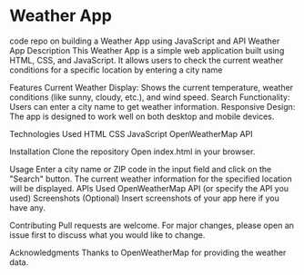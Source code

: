 # Weather App
code repo on building a Weather App using JavaScript and API
Weather App
Description
This Weather App is a simple web application built using HTML, CSS, and JavaScript. It allows users to check the current weather conditions for a specific location by entering a city name 

Features
Current Weather Display: Shows the current temperature, weather conditions (like sunny, cloudy, etc.), and wind speed.
Search Functionality: Users can enter a city name  to get weather information.
Responsive Design: The app is designed to work well on both desktop and mobile devices.

Technologies Used
HTML
CSS
JavaScript
OpenWeatherMap API

Installation
Clone the repository
Open index.html in your browser.

Usage
Enter a city name or ZIP code in the input field and click on the "Search" button.
The current weather information for the specified location will be displayed.
APIs Used
OpenWeatherMap API (or specify the API you used)
Screenshots (Optional)
Insert screenshots of your app here if you have any.

Contributing
Pull requests are welcome. For major changes, please open an issue first to discuss what you would like to change.

Acknowledgments
Thanks to OpenWeatherMap for providing the weather data.
